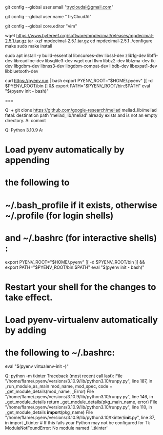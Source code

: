 git config --global user.email "trycloudai@gmail.com"

git config --global user.name "TryCloudAI"

git config --global core.editor "vim"

wget https://www.bytereef.org/software/mpdecimal/releases/mpdecimal-2.5.1.tar.gz
tar -xzf mpdecimal-2.5.1.tar.gz
cd mpdecimal-2.5.1
./configure
make
sudo make install

sudo apt install -y build-essential libncurses-dev libssl-dev zlib1g-dev libffi-dev libreadline-dev libsqlite3-dev wget curl llvm libbz2-dev liblzma-dev tk-dev libgdbm-dev libnss3-dev libgdbm-compat-dev libdb-dev libexpat1-dev libbluetooth-dev

curl https://pyenv.run | bash
export PYENV_ROOT="$HOME/.pyenv"
[[ -d $PYENV_ROOT/bin ]] && export PATH="$PYENV_ROOT/bin:$PATH"
eval "$(pyenv init - bash)"
   
===

Q: + git clone https://github.com/google-research/meliad meliad_lib/meliad
fatal: destination path 'meliad_lib/meliad' already exists and is not an empty directory.
A: commit

Q: Python 3.10.9
A:
# Load pyenv automatically by appending
# the following to 
# ~/.bash_profile if it exists, otherwise ~/.profile (for login shells)
# and ~/.bashrc (for interactive shells) :

export PYENV_ROOT="$HOME/.pyenv"
[[ -d $PYENV_ROOT/bin ]] && export PATH="$PYENV_ROOT/bin:$PATH"
eval "$(pyenv init - bash)"

# Restart your shell for the changes to take effect.

# Load pyenv-virtualenv automatically by adding
# the following to ~/.bashrc:

eval "$(pyenv virtualenv-init -)"

Q: python -m tkinter
Traceback (most recent call last):
  File "/home/flame/.pyenv/versions/3.10.9/lib/python3.10/runpy.py", line 187, in _run_module_as_main
    mod_name, mod_spec, code = _get_module_details(mod_name, _Error)
  File "/home/flame/.pyenv/versions/3.10.9/lib/python3.10/runpy.py", line 146, in _get_module_details
    return _get_module_details(pkg_main_name, error)
  File "/home/flame/.pyenv/versions/3.10.9/lib/python3.10/runpy.py", line 110, in _get_module_details
    __import__(pkg_name)
  File "/home/flame/.pyenv/versions/3.10.9/lib/python3.10/tkinter/__init__.py", line 37, in <module>
    import _tkinter # If this fails your Python may not be configured for Tk
ModuleNotFoundError: No module named '_tkinter'



 

